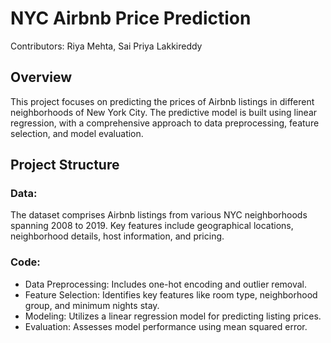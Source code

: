 # NYC Airbnb Price Prediction
Contributors: Riya Mehta, Sai Priya Lakkireddy

## Overview
This project focuses on predicting the prices of Airbnb listings in different neighborhoods of New York City. The predictive model is built using linear regression, with a comprehensive approach to data preprocessing, feature selection, and model evaluation.

## Project Structure
### Data:
The dataset comprises Airbnb listings from various NYC neighborhoods spanning 2008 to 2019. Key features include geographical locations, neighborhood details, host information, and pricing.

### Code:
- Data Preprocessing: Includes one-hot encoding and outlier removal.
- Feature Selection: Identifies key features like room type, neighborhood group, and minimum nights stay.
- Modeling: Utilizes a linear regression model for predicting listing prices.
- Evaluation: Assesses model performance using mean squared error.

